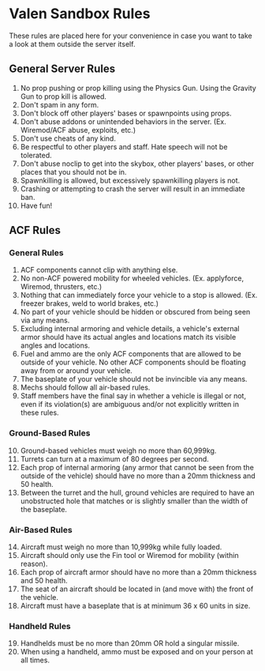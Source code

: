 # Valen Sandbox Rules
These rules are placed here for your convenience in case you want to take a look at them outside the server itself.

## General Server Rules
1. No prop pushing or prop killing using the Physics Gun. Using the Gravity Gun to prop kill is allowed.
2. Don't spam in any form.
3. Don't block off other players' bases or spawnpoints using props.
4. Don't abuse addons or unintended behaviors in the server. (Ex. Wiremod/ACF abuse, exploits, etc.)
5. Don't use cheats of any kind.
6. Be respectful to other players and staff. Hate speech will not be tolerated.
7. Don't abuse noclip to get into the skybox, other players' bases, or other places that you should not be in.
8. Spawnkilling is allowed, but excessively spawnkilling players is not.
9. Crashing or attempting to crash the server will result in an immediate ban.
10. Have fun!

## ACF Rules

### General Rules
1.	ACF components cannot clip with anything else.
2.	No non-ACF powered mobility for wheeled vehicles. (Ex. applyforce, Wiremod, thrusters, etc.)
3.	Nothing that can immediately force your vehicle to a stop is allowed. (Ex. freezer brakes, weld to world brakes, etc.)
4.	No part of your vehicle should be hidden or obscured from being seen via any means.
5.	Excluding internal armoring and vehicle details, a vehicle's external armor should have its actual angles and locations match its visible angles and locations.
6.	Fuel and ammo are the only ACF components that are allowed to be outside of your vehicle. No other ACF components should be floating away from or around your vehicle.
7.	The baseplate of your vehicle should not be invincible via any means.
8.	Mechs should follow all air-based rules.
9.	Staff members have the final say in whether a vehicle is illegal or not, even if its violation(s) are ambiguous and/or not explicitly written in these rules.

### Ground-Based Rules
10.	Ground-based vehicles must weigh no more than 60,999kg.
11.	Turrets can turn at a maximum of 80 degrees per second.
12.	Each prop of internal armoring (any armor that cannot be seen from the outside of the vehicle) should have no more than a 20mm thickness and 50 health.
13.	Between the turret and the hull, ground vehicles are required to have an unobstructed hole that matches or is slightly smaller than the width of the baseplate.

### Air-Based Rules
14.	Aircraft must weigh no more than 10,999kg while fully loaded.
15.	Aircraft should only use the Fin tool or Wiremod for mobility (within reason).
16.	Each prop of aircraft armor should have no more than a 20mm thickness and 50 health.
17.	The seat of an aircraft should be located in (and move with) the front of the vehicle.
18.	Aircraft must have a baseplate that is at minimum 36 x 60 units in size.

### Handheld Rules
19.	Handhelds must be no more than 20mm OR hold a singular missile.
20.	When using a handheld, ammo must be exposed and on your person at all times.